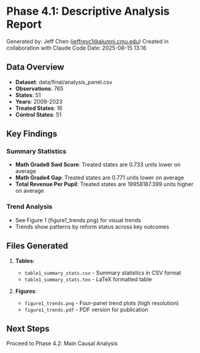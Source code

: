 # Phase 4.1: Descriptive Analysis Report

Generated by: Jeff Chen (jeffreyc1@alumni.cmu.edu)
Created in collaboration with Claude Code
Date: 2025-08-15 13:16

## Data Overview

- **Dataset**: data/final/analysis_panel.csv
- **Observations**: 765
- **States**: 51
- **Years**: 2009-2023
- **Treated States**: 16
- **Control States**: 51

## Key Findings

### Summary Statistics
- **Math Grade8 Swd Score**: Treated states are 0.733 units lower on average
- **Math Grade4 Gap**: Treated states are 0.771 units lower on average
- **Total Revenue Per Pupil**: Treated states are 19958187.399 units higher on average

### Trend Analysis
- See Figure 1 (figure1_trends.png) for visual trends
- Trends show patterns by reform status across key outcomes

## Files Generated

1. **Tables**:
   - `table1_summary_stats.csv` - Summary statistics in CSV format
   - `table1_summary_stats.tex` - LaTeX formatted table

2. **Figures**:
   - `figure1_trends.png` - Four-panel trend plots (high resolution)
   - `figure1_trends.pdf` - PDF version for publication

## Next Steps

Proceed to Phase 4.2: Main Causal Analysis
